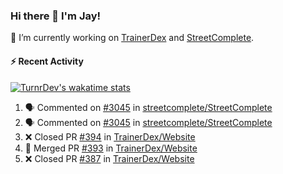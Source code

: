 ### Hi there 👋 I'm Jay!

🔭 I’m currently working on [TrainerDex](https://www.github.com/TrainerDex) and [StreetComplete](https://github.com/streetcomplete/StreetComplete).

#### :zap: Recent Activity

[![TurnrDev's wakatime stats](https://github-readme-stats.vercel.app/api/wakatime?username=TurnrDev)](https://wakatime.com/@TurnrDev)
<br>
<!--START_SECTION:activity-->
1. 🗣 Commented on [#3045](https://github.com/streetcomplete/StreetComplete/issues/3045) in [streetcomplete/StreetComplete](https://github.com/streetcomplete/StreetComplete)
2. 🗣 Commented on [#3045](https://github.com/streetcomplete/StreetComplete/issues/3045) in [streetcomplete/StreetComplete](https://github.com/streetcomplete/StreetComplete)
3. ❌ Closed PR [#394](https://github.com/TrainerDex/Website/pull/394) in [TrainerDex/Website](https://github.com/TrainerDex/Website)
4. 🎉 Merged PR [#393](https://github.com/TrainerDex/Website/pull/393) in [TrainerDex/Website](https://github.com/TrainerDex/Website)
5. ❌ Closed PR [#387](https://github.com/TrainerDex/Website/pull/387) in [TrainerDex/Website](https://github.com/TrainerDex/Website)
<!--END_SECTION:activity-->
